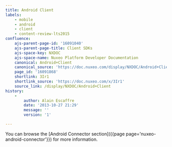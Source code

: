 ```yaml
---
title: Android Client
labels:
    - mobile
    - android
    - client
    - content-review-lts2015
confluence:
    ajs-parent-page-id: '16091040'
    ajs-parent-page-title: Client SDKs
    ajs-space-key: NXDOC
    ajs-space-name: Nuxeo Platform Developer Documentation
    canonical: Android+Client
    canonical_source: 'https://doc.nuxeo.com/display/NXDOC/Android+Client'
    page_id: '16091868'
    shortlink: 3Ir1
    shortlink_source: 'https://doc.nuxeo.com/x/3Ir1'
    source_link: /display/NXDOC/Android+Client
history:
    - 
        author: Alain Escaffre
        date: '2013-10-27 21:29'
        message: ''
        version: '1'

---
```

You can browse the [Android Connector section]({{page page='nuxeo-android-connector'}}) for more information.